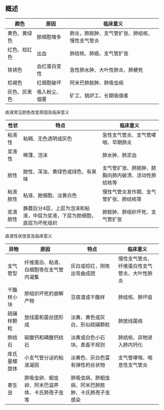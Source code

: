 ## 概述 

颜色	|原因|	临床意义
---|---|---
黄色、黄绿色	|脓细胞增多	|肺炎，肺脓肿、支气管扩张、肺结核、慢性支气管炎
红色、棕红色	|出血	|肺结核、肺癌、支气管扩张
铁锈色	|血红蛋白变性	|急性肺水肿、大叶性肺炎、肺梗死
棕褐色|	红细胞破坏	|阿米巴肺脓肿、肺吸虫病
灰色、灰黑色	|吸入粉尘、烟雾	|矿工、锅炉工、长期吸烟者

痰液常见颜色改变原因及临床意义

性状|	特点|	临床意义
---|---|---
粘液性	|粘稠、无色透明或灰色	|急性支气管炎、支气管哮喘、早期肺炎
浆液性	|稀薄、泡沫	|肺水肿、肺淤血
脓性|	脓性、浑浊、黄绿色或绿色，有臭味|	支气管扩张、肺脓肿、脓胸向肺内破溃、活动性肺结核等
粘液脓性	|粘液、脓细胞、淡黄白色	|慢性气管炎发作期、支气管扩张、肺结核等
浆液脓性	|静置后分4层，上层为泡沫和粘液，中层为浆液，下层为脓细胞，底层为坏死组织	|肺脓肿、肺组织坏死、支气管扩张

痰液性状改变及临床意义

 异物|	原因	|特点	|临床意义
 ---|---|---|---
 支气管型	|纤维蛋白、粘液、白细胞等在支气管内凝集	|灰白或棕红，刚咳出弯曲成团	|慢性支气管炎、纤维蛋白性支气管炎、大叶性肺炎
 干酪样小块	|肺组织坏死的崩解产物	|豆腐渣或干酪样	|肺结核、肺坏疽
 硫磺样颗粒	|放线菌和菌丝团形成	|淡黄、黄色或灰白，形似硫磺颗粒	|肺放线菌病
 肺结石	|碳酸钙和磷酸钙结石	|淡黄或白色小石块。表面不规则	|肺结核、异物进入肺内钙化
 库氏曼螺旋体	|小支气管分泌的粘液凝固	|淡黄色、灰白色富有弹性的丝状物	|支气管哮喘、喘息性支气管炎
 寄生虫	|肺吸虫卵、蛔虫卵、阿米巴滋养体、卡氏肺孢子虫等	　	|肺吸虫病、肺蛔虫病、阿米巴肺脓肿、卡氏肺孢子虫感染
 

